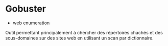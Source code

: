 # Gobuster 
<ul>
  <li> web enumeration</li>
</ul> 

Outil permettant principalement à chercher des répertoires chachés et des sous-domaines sur des sites web en utilisant un scan par dictionnaire.

